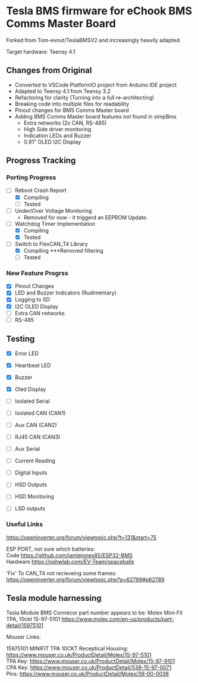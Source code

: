 # Tesla BMS firmware for eChook BMS Comms Master Board
Forked from Tom-evnut/TeslaBMSV2 and increasingly heavily adapted.

Target hardware: Teensy 4.1

## Changes from Original
- Converted to VSCode PlatformIO project from Arduino IDE project
- Adapted to Teensy 4.1 from Teensy 3.2
- Refactoring for clarity (Turning into a full re-architecting)
- Breaking code into multiple files for readability
- Pinout changes for BMS Comms Master board
- Adding BMS Comms Master board features not found in simpBms
    - Extra networks (2x CAN, RS-485)
    - High Side driver monitoring
    - Indication LEDs and Buzzer
    - 0.91" OLED I2C Display
 
## Progress Tracking

### Porting Progress
- [ ] Reboot Crash Report
    - [x] Compiling
    - [ ] Tested
- [ ] Under/Over Voltage Monitoring  
    - Removed for now - it triggerd an EEPROM Update.    
- [ ] Watchdog Timer Implementation
    - [x] Compiling
    - [x] Tested
- [ ] Switch to FlexCAN_T4 Library
    - [x] Compiling ***Removed filtering
    - [ ] Tested
     
### New Feature Progrss
- [x] Pinout Changes
- [x] LED and Buzzer Indicators (Rudimentary)
- [x] Logging to SD
- [x] I2C OLED Display
- [ ] Extra CAN networks
- [ ] RS-485

## Testing
- [x] Error LED
- [x] Heartbeat LED
- [x] Buzzer
- [x] Oled Display
- [ ] Isolated Serial
- [ ] Isolated CAN (CAN1)
- [ ] Aux CAN (CAN2)
- [ ] RJ45 CAN (CAN3)
- [ ] Aux Serial
- [ ] Current Reading
- [ ] Digital Inputs
- [ ] HSD Outputs
- [ ] HSD Monitoring
- [ ] LSD outputs


### Useful Links
https://openinverter.org/forum/viewtopic.php?t=131&start=75

ESP PORT, not sure which batteries:    
Code https://github.com/jamiejones85/ESP32-BMS  
Hardware https://oshwlab.com/EV-Team/spaceballs

'Fix' To CAN_T4 not recieveing some frames: https://openinverter.org/forum/viewtopic.php?p=62789#p62789

## Tesla module harnessing

Tesla Module BMS Connecor part number appears to be: 
Molex Mini-Fit TPA, 10ckt 15-97-5101 
https://www.molex.com/en-us/products/part-detail/15975101

Mouser Links:

15975101 MINIFIT TPA 10CKT Receptical Housing: https://www.mouser.co.uk/ProductDetail/Molex/15-97-5101  
TPA Key: https://www.mouser.co.uk/ProductDetail/Molex/15-97-9101  
CPA Key: https://www.mouser.co.uk/ProductDetail/538-15-97-0071  
Pins: https://www.mouser.co.uk/ProductDetail/Molex/39-00-0038




